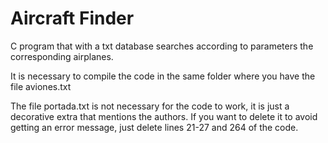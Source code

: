 # Aircraft Finder
C program that with a txt database searches according to parameters the corresponding airplanes.

It is necessary to compile the code in the same folder where you have the file aviones.txt

The file portada.txt is not necessary for the code to work, it is just a decorative extra that mentions the authors. If you want to delete it to avoid getting an error message, just delete lines 21-27 and 264 of the code.
